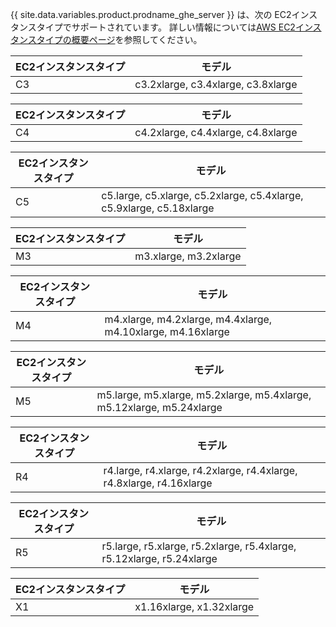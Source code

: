 {{ site.data.variables.product.prodname_ghe_server }} は、次の EC2インスタンスタイプでサポートされています。 詳しい情報については[AWS EC2インスタンスタイプの概要ページ](http://aws.amazon.com/ec2/instance-types/)を参照してください。

| EC2インスタンスタイプ | モデル                                |
| ------------ | ---------------------------------- |
| C3           | c3.2xlarge, c3.4xlarge, c3.8xlarge |

| EC2インスタンスタイプ | モデル                                |
| ------------ | ---------------------------------- |
| C4           | c4.2xlarge, c4.4xlarge, c4.8xlarge |

| EC2インスタンスタイプ | モデル                                                                  |
| ------------ | -------------------------------------------------------------------- |
| C5           | c5.large, c5.xlarge, c5.2xlarge, c5.4xlarge, c5.9xlarge, c5.18xlarge |

| EC2インスタンスタイプ | モデル                   |
| ------------ | --------------------- |
| M3           | m3.xlarge, m3.2xlarge |

| EC2インスタンスタイプ | モデル                                                         |
| ------------ | ----------------------------------------------------------- |
| M4           | m4.xlarge, m4.2xlarge, m4.4xlarge, m4.10xlarge, m4.16xlarge |

| EC2インスタンスタイプ | モデル                                                                   |
| ------------ | --------------------------------------------------------------------- |
| M5           | m5.large, m5.xlarge, m5.2xlarge, m5.4xlarge, m5.12xlarge, m5.24xlarge |

| EC2インスタンスタイプ | モデル                                                                  |
| ------------ | -------------------------------------------------------------------- |
| R4           | r4.large, r4.xlarge, r4.2xlarge, r4.4xlarge, r4.8xlarge, r4.16xlarge |

| EC2インスタンスタイプ | モデル                                                                   |
| ------------ | --------------------------------------------------------------------- |
| R5           | r5.large, r5.xlarge, r5.2xlarge, r5.4xlarge, r5.12xlarge, r5.24xlarge |


| EC2インスタンスタイプ | モデル                      |
| ------------ | ------------------------ |
| X1           | x1.16xlarge, x1.32xlarge |
